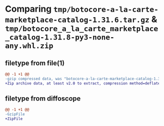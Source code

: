 # Comparing `tmp/botocore-a-la-carte-marketplace-catalog-1.31.6.tar.gz` & `tmp/botocore_a_la_carte_marketplace_catalog-1.31.8-py3-none-any.whl.zip`

## filetype from file(1)

```diff
@@ -1 +1 @@
-gzip compressed data, was "botocore-a-la-carte-marketplace-catalog-1.31.6.tar", last modified: Thu Jul 20 01:20:33 2023, max compression
+Zip archive data, at least v2.0 to extract, compression method=deflate
```

## filetype from diffoscope

```diff
@@ -1 +1 @@
-GzipFile
+ZipFile
```

